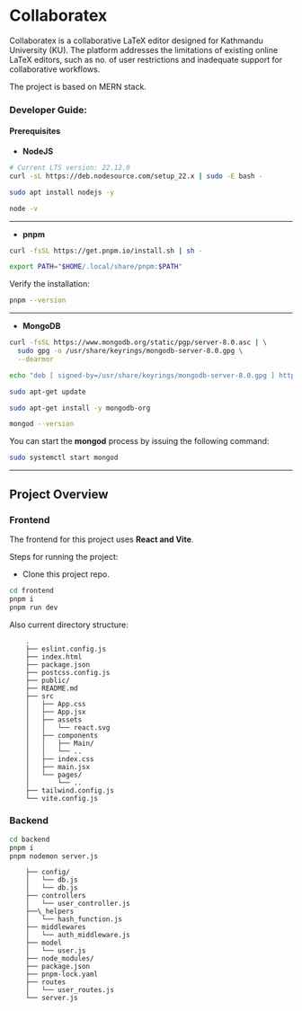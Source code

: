 
# Collaboratex

Collaboratex is a collaborative LaTeX editor designed for Kathmandu University (KU). The platform addresses the limitations of existing online LaTeX editors, such as no. of user restrictions and inadequate support for collaborative workflows.

The project is based on MERN stack.

### Developer Guide:

#### Prerequisites
 - **NodeJS**
```bash
# Current LTS version: 22.12.0
curl -sL https://deb.nodesource.com/setup_22.x | sudo -E bash - 
```
```bash
sudo apt install nodejs -y
```
```bash
node -v
```
---
 - **pnpm**
```bash
curl -fsSL https://get.pnpm.io/install.sh | sh -
```
```bash
export PATH="$HOME/.local/share/pnpm:$PATH"
```
Verify the installation:
```bash
pnpm --version
```
---
 - **MongoDB**
 ```bash
curl -fsSL https://www.mongodb.org/static/pgp/server-8.0.asc | \
   sudo gpg -o /usr/share/keyrings/mongodb-server-8.0.gpg \
   --dearmor
```
```bash
echo "deb [ signed-by=/usr/share/keyrings/mongodb-server-8.0.gpg ] http://repo.mongodb.org/apt/debian bookworm/mongodb-org/8.0 main" | sudo tee /etc/apt/sources.list.d/mongodb-org-8.0.list
```
```bash
sudo apt-get update
```
```bash
sudo apt-get install -y mongodb-org
```
```bash
mongod --version
```
You can start the **mongod** process by issuing the following command:
```bash
sudo systemctl start mongod
```
---

## Project Overview
### Frontend

The frontend for this project uses **React and Vite**.

Steps for running the project:

- Clone this project repo.
```bash
cd frontend
pnpm i
pnpm run dev
```

Also current directory structure:

        .
        ├── eslint.config.js
        ├── index.html
        ├── package.json
        ├── postcss.config.js
        ├── public/
        ├── README.md
        ├── src
        │   ├── App.css
        │   ├── App.jsx
        │   ├── assets
        │   │   └── react.svg
        │   ├── components
        │   │   ├── Main/
        │   │   └── ..
        │   ├── index.css
        │   ├── main.jsx
        │   └── pages/
        │       └── ..
        ├── tailwind.config.js
        └── vite.config.js


### Backend

```bash
cd backend
pnpm i
pnpm nodemon server.js
```

        ├── config/  
        │   └── db.js  
        │   └── db.js  
        ├── controllers  
        │   └── user_controller.js  
        ├──\_helpers  
        │   └── hash_function.js  
        ├── middlewares  
        │   └── auth_middleware.js  
        ├── model  
        │   └── user.js  
        ├── node_modules/  
        ├── package.json  
        ├── pnpm-lock.yaml  
        ├── routes  
        │   └── user_routes.js  
        └── server.js  
